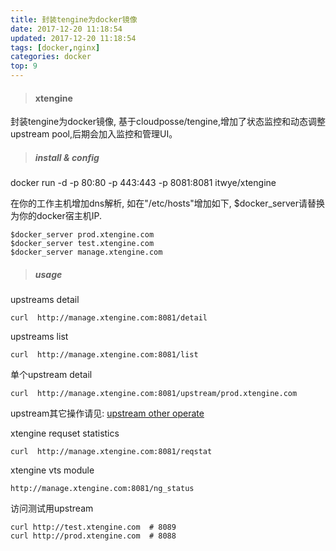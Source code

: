 ```yaml
---
title: 封装tengine为docker镜像
date: 2017-12-20 11:18:54
updated: 2017-12-20 11:18:54
tags: [docker,nginx]
categories: docker
top: 9
---
```


> #### xtengine

封装tengine为docker镜像, 基于cloudposse/tengine,增加了状态监控和动态调整upstream pool,后期会加入监控和管理UI。

> ##### install & config

docker run -d -p 80:80 -p 443:443 -p 8081:8081  itwye/xtengine

在你的工作主机增加dns解析, 如在"/etc/hosts"增加如下, $docker_server请替换为你的docker宿主机IP.

```
$docker_server prod.xtengine.com
$docker_server test.xtengine.com
$docker_server manage.xtengine.com
```

> ##### usage

upstreams detail 
```
curl  http://manage.xtengine.com:8081/detail
```
upstreams list
```
curl  http://manage.xtengine.com:8081/list
```
单个upstream detail
```
curl  http://manage.xtengine.com:8081/upstream/prod.xtengine.com
```

upstream其它操作请见:  [upstream other operate](http://tengine.taobao.org/document/http_dyups.html)

xtengine requset statistics
```
curl  http://manage.xtengine.com:8081/reqstat
```
xtengine vts module
```
http://manage.xtengine.com:8081/ng_status
```
访问测试用upstream
```
curl http://test.xtengine.com  # 8089
curl http://prod.xtengine.com  # 8088
```





